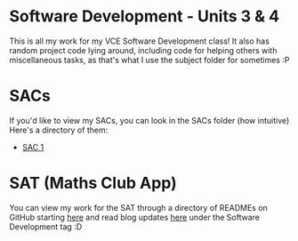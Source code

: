 # Software Development - Units 3 & 4

This is all my work for my VCE Software Development class! It also has random project code lying around, including code
for helping others with miscellaneous tasks, as that's what I use the subject folder for sometimes :P

# SACs

If you'd like to view my SACs, you can look in the SACs folder (how intuitive) <br>
Here's a directory of them:

- [SAC 1](AOS2%20Programming/Code/SACs/SAC1%20Garv%20Shah/README.md)

# SAT (Maths Club App)

You can view my work for the SAT through a directory of READMEs on GitHub starting [here](U3O2%20SAT/README.md) and read
blog updates [here](https://garv-shah.vercel.app) under the Software Development tag :D
